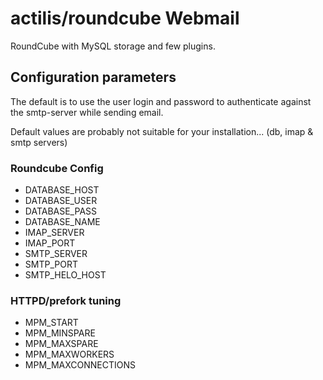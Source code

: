 # actilis/roundcube Webmail

RoundCube with MySQL storage and few plugins.

## Configuration parameters

The default is to use the user login and password to authenticate against the smtp-server while sending email.

Default values are probably not suitable for your installation... (db, imap & smtp servers)

### Roundcube Config

- DATABASE_HOST
- DATABASE_USER
- DATABASE_PASS
- DATABASE_NAME
- IMAP_SERVER
- IMAP_PORT
- SMTP_SERVER
- SMTP_PORT
- SMTP_HELO_HOST

### HTTPD/prefork tuning

- MPM_START
- MPM_MINSPARE
- MPM_MAXSPARE
- MPM_MAXWORKERS
- MPM_MAXCONNECTIONS

